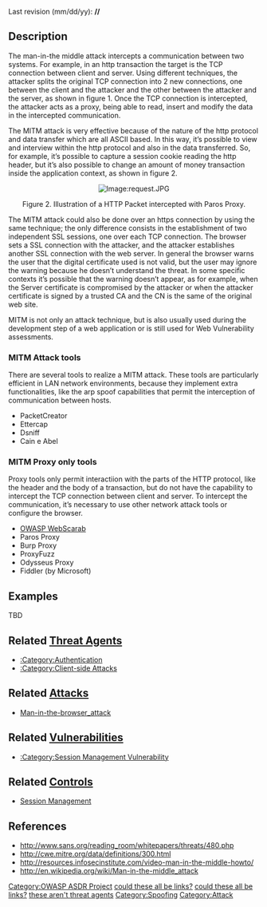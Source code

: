

Last revision (mm/dd/yy): **//**

## Description

The man-in-the middle attack intercepts a communication between two
systems. For example, in an http transaction the target is the TCP
connection between client and server. Using different techniques, the
attacker splits the original TCP connection into 2 new connections, one
between the client and the attacker and the other between the attacker
and the server, as shown in figure 1. Once the TCP connection is
intercepted, the attacker acts as a proxy, being able to read, insert
and modify the data in the intercepted communication.

The MITM attack is very effective because of the nature of the http
protocol and data transfer which are all ASCII based. In this way, it’s
possible to view and interview within the http protocol and also in the
data transferred. So, for example, it’s possible to capture a session
cookie reading the http header, but it’s also possible to change an
amount of money transaction inside the application context, as shown in
figure 2.

<center>

![Image:request.JPG](request.JPG "Image:request.JPG")

Figure 2. Illustration of a HTTP Packet intercepted with Paros Proxy.

</center>

The MITM attack could also be done over an https connection by using the
same technique; the only difference consists in the establishment of two
independent SSL sessions, one over each TCP connection. The browser sets
a SSL connection with the attacker, and the attacker establishes another
SSL connection with the web server. In general the browser warns the
user that the digital certificate used is not valid, but the user may
ignore the warning because he doesn’t understand the threat. In some
specific contexts it’s possible that the warning doesn’t appear, as for
example, when the Server certificate is compromised by the attacker or
when the attacker certificate is signed by a trusted CA and the CN is
the same of the original web site.

MITM is not only an attack technique, but is also usually used during
the development step of a web application or is still used for Web
Vulnerability assessments.

### MITM Attack tools

There are several tools to realize a MITM attack. These tools are
particularly efficient in LAN network environments, because they
implement extra functionalities, like the arp spoof capabilities that
permit the interception of communication between hosts.

  - PacketCreator
  - Ettercap
  - Dsniff
  - Cain e Abel

### MITM Proxy only tools

Proxy tools only permit interactiion with the parts of the HTTP
protocol, like the header and the body of a transaction, but do not have
the capability to intercept the TCP connection between client and
server. To intercept the communication, it’s necessary to use other
network attack tools or configure the browser.

  - [OWASP WebScarab](OWASP_WebScarab "wikilink")
  - Paros Proxy
  - Burp Proxy
  - ProxyFuzz
  - Odysseus Proxy
  - Fiddler (by Microsoft)

## Examples

TBD

## Related [Threat Agents](Threat_Agents "wikilink")

  - [:Category:Authentication](:Category:Authentication "wikilink")
  - [:Category:Client-side
    Attacks](:Category:Client-side_Attacks "wikilink")

## Related [Attacks](Attacks "wikilink")

  - [Man-in-the-browser_attack](Man-in-the-browser_attack "wikilink")

## Related [Vulnerabilities](Vulnerabilities "wikilink")

  - [:Category:Session Management
    Vulnerability](:Category:Session_Management_Vulnerability "wikilink")

## Related [Controls](Controls "wikilink")

  - [Session Management](Session_Management "wikilink")

## References

  - <http://www.sans.org/reading_room/whitepapers/threats/480.php>
  - <http://cwe.mitre.org/data/definitions/300.html>
  - <http://resources.infosecinstitute.com/video-man-in-the-middle-howto/>
  - <http://en.wikipedia.org/wiki/Man-in-the-middle_attack>

[Category:OWASP ASDR Project](Category:OWASP_ASDR_Project "wikilink")
[could these all be links?](Category:FIXME "wikilink") [could these all
be links?](Category:FIXME "wikilink") [these aren't threat
agents](Category:FIXME "wikilink")
[Category:Spoofing](Category:Spoofing "wikilink")
[Category:Attack](Category:Attack "wikilink")